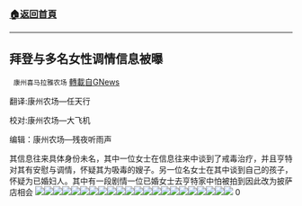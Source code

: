 ###  [:house:返回首頁](https://github.com/ourhimalayas/txt)
---

## 拜登与多名女性调情信息被曝
` 康州喜马拉雅农场` [轉載自GNews](https://gnews.org/zh-hans/524554/)

翻译:康州农场—任天行

校对:康州农场—大飞机

编辑：康州农场—残夜听雨声

其信息往来具体身份未名，其中一位女士在信息往来中谈到了戒毒治疗，并且亨特对其有安慰与调情，怀疑其为吸毒的嫂子。另一位名女士在其中谈到自己的孩子，怀疑为已婚妇人。其中有一段剧情一位已婚女士去亨特家中怕被拍到因此改为披萨店相会
![]()![](https://gnews-media-offload.s3.amazonaws.com/wp-content/uploads/2020/11/03173036/0001-scaled.jpg)![]()![](https://gnews-media-offload.s3.amazonaws.com/wp-content/uploads/2020/11/03173044/0002-scaled.jpg)![]()![](https://gnews-media-offload.s3.amazonaws.com/wp-content/uploads/2020/11/03173052/0003-scaled.jpg)![]()![](https://gnews-media-offload.s3.amazonaws.com/wp-content/uploads/2020/11/03173059/0004-scaled.jpg)![]()![](https://gnews-media-offload.s3.amazonaws.com/wp-content/uploads/2020/11/03173106/0005-scaled.jpg)![]()![](https://gnews-media-offload.s3.amazonaws.com/wp-content/uploads/2020/11/03173116/0006-scaled.jpg)![]()![](https://gnews-media-offload.s3.amazonaws.com/wp-content/uploads/2020/11/03173126/0007-scaled.jpg)![]()![](https://gnews-media-offload.s3.amazonaws.com/wp-content/uploads/2020/11/03173138/0008-scaled.jpg)![]()![](https://gnews-media-offload.s3.amazonaws.com/wp-content/uploads/2020/11/03173220/0009-scaled.jpg)![]()![](https://gnews-media-offload.s3.amazonaws.com/wp-content/uploads/2020/11/03173224/0010-scaled.jpg)![]()![](https://gnews-media-offload.s3.amazonaws.com/wp-content/uploads/2020/11/03173238/0011-scaled.jpg)![]()![](https://gnews-media-offload.s3.amazonaws.com/wp-content/uploads/2020/11/03173315/0012-scaled.jpg)![]()![](https://gnews-media-offload.s3.amazonaws.com/wp-content/uploads/2020/11/03173327/0013-scaled.jpg)![]()![](https://gnews-media-offload.s3.amazonaws.com/wp-content/uploads/2020/11/03173340/0014-scaled.jpg)![]()![](https://gnews-media-offload.s3.amazonaws.com/wp-content/uploads/2020/11/03173342/0015-scaled.jpg)![]()![](https://gnews-media-offload.s3.amazonaws.com/wp-content/uploads/2020/11/03173349/0016-scaled.jpg)![]()![](https://gnews-media-offload.s3.amazonaws.com/wp-content/uploads/2020/11/03173357/0017-scaled.jpg)![]()![](https://gnews-media-offload.s3.amazonaws.com/wp-content/uploads/2020/11/03173410/0018-scaled.jpg)![]()![](https://gnews-media-offload.s3.amazonaws.com/wp-content/uploads/2020/11/03173439/0019-scaled.jpg)![]()![](https://gnews-media-offload.s3.amazonaws.com/wp-content/uploads/2020/11/03173443/0020-scaled.jpg)![]()![](https://gnews-media-offload.s3.amazonaws.com/wp-content/uploads/2020/11/03173444/0021-scaled.jpg)![]()![](https://gnews-media-offload.s3.amazonaws.com/wp-content/uploads/2020/11/03173443/0022-scaled.jpg)
0
